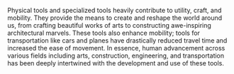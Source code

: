 
Physical tools and specialized tools heavily contribute to utility, craft, and mobility. They provide the means to create and reshape the world around us, from crafting beautiful works of arts to constructing awe-inspiring architectural marvels. These tools also enhance mobility; tools for transportation like cars and planes have drastically reduced travel time and increased the ease of movement. In essence, human advancement across various fields including arts, construction, engineering, and transportation has been deeply intertwined with the development and use of these tools.

